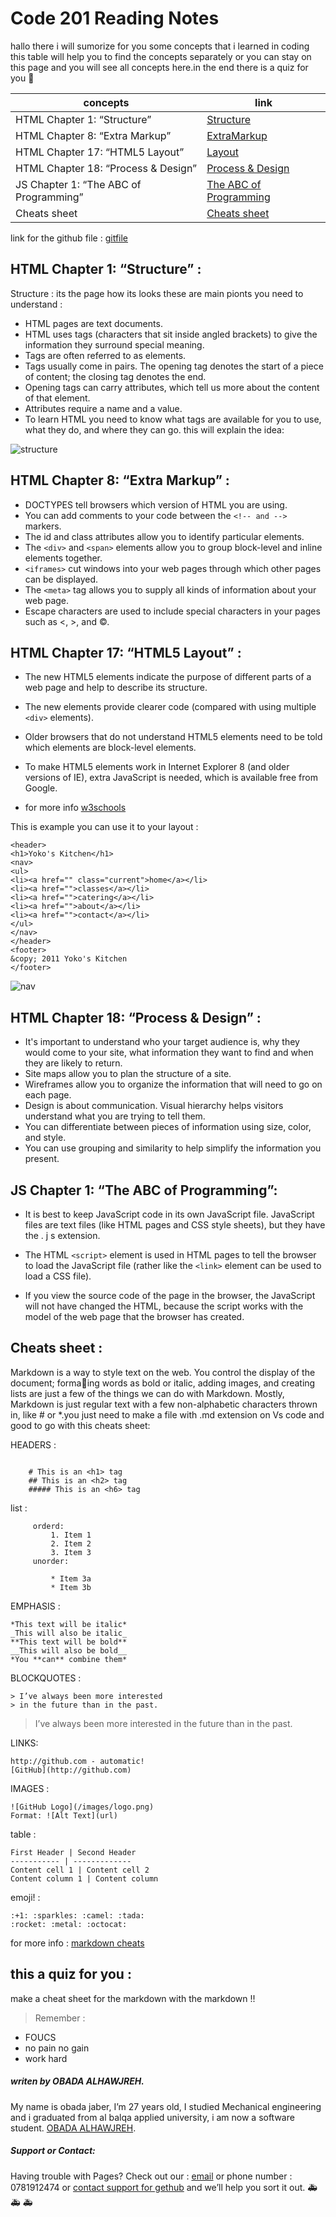 # Code 201 Reading Notes
hallo there i will sumorize for you some concepts that i learned in coding this table will help you 
to find the concepts separately or you can stay on this page and you will see all concepts here.in the
end there is a quiz for you &#128175;

concepts | link
------------ | -------------
 HTML Chapter 1: “Structure” | [Structure](https://obada-gh.github.io/reading-notes/Structure)
 HTML Chapter 8: “Extra Markup”| [ExtraMarkup](https://obada-gh.github.io/reading-notes/ExtraMarkup)
HTML Chapter 17: “HTML5 Layout” | [Layout](https://obada-gh.github.io/reading-notes/Layout)
 HTML Chapter 18: “Process & Design” | [Process & Design](https://obada-gh.github.io/reading-notes/Process&Design)
 JS Chapter 1: “The ABC of Programming” | [The ABC of Programming](https://obada-gh.github.io/reading-notes/TheABCofProgramming)
 Cheats sheet | [Cheats sheet](https://obada-gh.github.io/reading-notes/cheats)

link for the github file : [gitfile](https://github.com/Obada-gh/reading-notes/blob/main/class-01.md)

## HTML Chapter 1: “Structure” :

Structure : its the page how its looks these are main pionts you need to understand :
* HTML pages are text documents.
* HTML uses tags (characters that sit inside angled
brackets) to give the information they surround special
meaning.
* Tags are often referred to as elements.
* Tags usually come in pairs. The opening tag denotes
the start of a piece of content; the closing tag denotes
the end.
* Opening tags can carry attributes, which tell us more
about the content of that element.
* Attributes require a name and a value.
* To learn HTML you need to know what tags are
available for you to use, what they do, and where they
can go.
this will explain the idea:

![structure](https://www9.0zz0.com/2021/02/27/18/436061789.png)

## HTML Chapter 8: “Extra Markup” :

* DOCTYPES tell browsers which version of HTML you
are using.
* You can add comments to your code between the
`<!-- and -->` markers.
*  The id and class attributes allow you to identify
particular elements.
*  The `<div>` and `<span>` elements allow you to group
block-level and inline elements together.
*  `<iframes>` cut windows into your web pages through
which other pages can be displayed.
* The `<meta>` tag allows you to supply all kinds of
information about your web page.
*  Escape characters are used to include special
characters in your pages such as <, >, and ©.


## HTML Chapter 17: “HTML5 Layout” :

* The new HTML5 elements indicate the purpose of
different parts of a web page and help to describe
its structure.
* The new elements provide clearer code (compared
with using multiple `<div>` elements).
* Older browsers that do not understand HTML5
elements need to be told which elements are
block-level elements.
* To make HTML5 elements work in Internet Explorer 8
(and older versions of IE), extra JavaScript is needed,
which is available free from Google.

* for more info [w3schools](https://www.w3schools.com/)

This is example you can use it to your layout :
```
<header>
<h1>Yoko's Kitchen</h1>
<nav>
<ul>
<li><a href="" class="current">home</a></li>
<li><a href="">classes</a></li>
<li><a href="">catering</a></li>
<li><a href="">about</a></li>
<li><a href="">contact</a></li>
</ul>
</nav>
</header>
<footer>
&copy; 2011 Yoko's Kitchen
</footer>
```
![nav](https://www9.0zz0.com/2021/02/27/18/436061789.png)


## HTML Chapter 18: “Process & Design” :
* It's important to understand who your target audience
is, why they would come to your site, what information
they want to find and when they are likely to return.
* Site maps allow you to plan the structure of a site.
* Wireframes allow you to organize the information that
will need to go on each page.
* Design is about communication. Visual hierarchy helps
visitors understand what you are trying to tell them.
* You can differentiate between pieces of information
using size, color, and style.
* You can use grouping and similarity to help simplify
the information you present.

## JS Chapter 1: “The ABC of Programming”:

* It is best to keep JavaScript code in its own JavaScript
file. JavaScript files are text files (like HTML pages and
CSS style sheets), but they have the . j s extension.

* The HTML `<script>` element is used in HTML pages
to tell the browser to load the JavaScript file (rather like
the `<link>` element can be used to load a CSS file).

* If you view the source code of the page in the browser,
the JavaScript will not have changed the HTML,
because the script works with the model of the web
page that the browser has created.



## Cheats sheet :

Markdown is a way to style text on the web. You control the display of the document; formaing words as bold or italic, adding images, and creating lists are just a few of the things we can do with Markdown. Mostly, Markdown is just regular text with a few non-alphabetic characters thrown in, like # or *.you just need to make a file with .md extension on Vs code and good to go with this cheats sheet:



 HEADERS : 

```

    # This is an <h1> tag
    ## This is an <h2> tag
    ##### This is an <h6> tag

```
list :
```
     orderd:
         1. Item 1
         2. Item 2
         3. Item 3
     unorder:    

         * Item 3a
         * Item 3b

 ```  
EMPHASIS :
```
*This text will be italic*
_This will also be italic_
**This text will be bold**
__This will also be bold__
*You **can** combine them*
```
BLOCKQUOTES :
```
> I’ve always been more interested
> in the future than in the past.
```
> I’ve always been more interested
> in the future than in the past.

LINKS:
```
http://github.com - automatic!
[GitHub](http://github.com)
```

IMAGES :
```
![GitHub Logo](/images/logo.png)
Format: ![Alt Text](url)
```



table :
```
First Header | Second Header
----------- | -------------
Content cell 1 | Content cell 2
Content column 1 | Content column
```

emoji! :
```
:+1: :sparkles: :camel: :tada:
:rocket: :metal: :octocat:
```

for more info : [markdown cheats](https://www.markdownguide.org/cheat-sheet/)



## this a quiz for you :

make a cheat sheet for the markdown with the markdown !!

>Remember : 
 * FOUCS
 * no pain no gain
 * work hard









##### *writen by OBADA ALHAWJREH.*

My name is obada jaber, I’m 27 years old, I studied Mechanical engineering and i graduated from al balqa applied university, i am now a software student. [OBADA ALHAWJREH](https://github.com/Obada-gh). 

##### *Support or Contact:*

Having trouble with Pages? Check out our : [email](obada7jaber7@gmail.com) or phone number : 0781912474 or [contact support for gethub](https://support.github.com/contact) and we’ll help you sort it out. &#x1F691; &#x1F691; &#x1F691;
